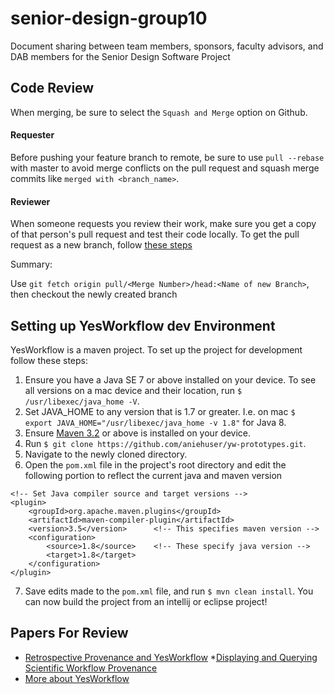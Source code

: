 # senior-design-group10
Document sharing between team members, sponsors, faculty advisors, and DAB members for the Senior Design Software Project


## Code Review

When merging, be sure to select the `Squash and Merge` option on Github.

#### Requester

Before pushing your feature branch to remote, be sure to use `pull --rebase` with master to avoid merge conflicts on the pull request and squash merge commits like `merged with <branch_name>`.

#### Reviewer

When someone requests you review their work, make sure you get a copy of that person's pull request and test their code locally. To get the pull request as a new branch, follow [these steps](https://help.github.com/articles/checking-out-pull-requests-locally/#modifying-an-inactive-pull-request-locally)

Summary:

Use `git fetch origin pull/<Merge Number>/head:<Name of new Branch>`, then checkout the newly created branch


## Setting up YesWorkflow dev Environment

YesWorkflow is a maven project. To set up the project for development follow these steps:

1. Ensure you have a Java SE 7 or above installed on your device. To see all versions on a mac device and their location, run `$ /usr/libexec/java_home -V`.
2. Set JAVA_HOME to any version that is 1.7 or greater. I.e. on mac `$ export JAVA_HOME="/usr/libexec/java_home -v 1.8"` for Java 8.
3. Ensure [Maven 3.2](https://maven.apache.org/install.html) or above is installed on your device.
4. Run `$ git clone https://github.com/aniehuser/yw-prototypes.git`.
5. Navigate to the newly cloned directory.
6. Open the `pom.xml` file in the project's root directory and edit the following portion to reflect the current java and maven version
```
<!-- Set Java compiler source and target versions -->
<plugin>
    <groupId>org.apache.maven.plugins</groupId>
    <artifactId>maven-compiler-plugin</artifactId>
    <version>3.5</version>      <!-- This specifies maven version -->
    <configuration>
        <source>1.8</source>    <!-- These specify java version -->
        <target>1.8</target>
    </configuration>
</plugin>
```
7. Save edits made to the `pom.xml` file, and run `$ mvn clean install`. You can now build the project from an intellij or eclipse project!



## Papers For Review

* [Retrospective Provenance and YesWorkflow](https://github.com/yesworkflow-org/yw-tapp-15-recon/blob/master/yw-prov-recon-tapp15-submitted.pdf)
*[Displaying and Querying Scientific Workflow Provenance](https://www.researchgate.net/publication/220965045_Provenance_Browser_Displaying_and_Querying_Scientific_Workflow_Provenance_Graphs)
* [More about YesWorkflow](http://www.ijdc.net/article/view/10.1.298/401)

